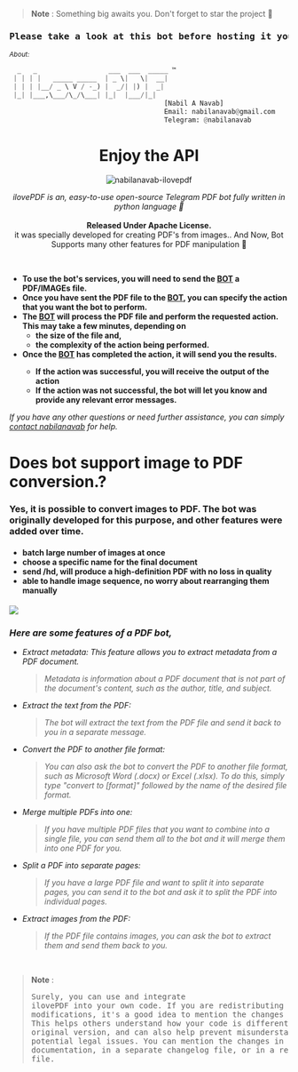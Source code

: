 <head>
  <meta charset="UTF-8">
  <meta name="description" content="Telegram Pdf Bot">
  <meta name="keywords" content="Telegram, pdf, bot, pdfbot, ilovepdf, nabilanavab">
  <meta name="author" content="Nabil A Navab">
</head>

> **Note** 
> : Something big awaits you. Don't forget to star the project 🌟

<h3><pre><center>Please take a look at this bot before hosting it yourself <a href="https://telegram.dog/ilovepdf_bot">: Test Bot</a></center></pre></h3>

<small><i>About:</i></small>

```py
  _   _                  ___  ___  _____ ™
 | | | |   _____ _____  | _ \|   \|  __| 
 | | | |__/ _ \ V / -_) |  _/| |) |  _|  
 |_| |___,\___/\_/\___| |_|  |___/|_|    
                                       [Nabil A Navab] 
                                       Email: nabilanavab@gmail.com
                                       Telegram: @nabilanavab
```

<div align="center">

# Enjoy the API

![nabilanavab-ilovepdf](https://user-images.githubusercontent.com/92616583/211420759-735a72ff-9a0f-4c03-8633-037d5e862ff6.jpg)

<i>ilovePDF is an, easy-to-use open-source Telegram PDF bot fully written in python language 🐍</i>
<br><br>
<b>Released Under Apache License.</b><br>
it was specially developed for creating PDF's from images.. And Now, Bot Supports many other features for PDF manipulation 🦾

</div></br>

<ul><b>
    <li>To use the bot's services, you will need to send the <a href="https://telegram.dog/ilovepdf_bot">BOT</a> a PDF/IMAGEs file.
    <li>Once you have sent the PDF file to the <a href="https://telegram.dog/ilovepdf_bot"> BOT</a>, you can specify the action that you want the bot to perform.
    <li>The <a href="https://telegram.dog/ilovepdf_bot"> BOT</a> will process the PDF file and perform the requested action. This may take a few minutes, depending on
    <ul>
        <li>the size of the file and,
        <li>the complexity of the action being performed.
    </ul>
    <li>Once the <a href="https://telegram.dog/ilovepdf_bot"> BOT</a> has completed the action, it will send you the results.
    <ul>
        <li>If the action was successful, you will receive the output of the action
        <li>If the action was not successful, the bot will let you know and provide any relevant error messages.
    </ul>
</b></ul>

<i>If you have any other questions or need further assistance, you can simply <a href="https://telegram.dog/nabilanavab">contact nabilanavab</a> for help.</i>

<h1>Does bot support image to PDF conversion.?</h1>
<h3>Yes, it is possible to convert images to PDF. The bot was originally developed for this purpose, and other features were added over time.</h3>
<h4>
    <ul>
        <li>batch large number of images at once</li>
        <li>choose a specific name for the final document</li>
        <li>send /hd, will produce a high-definition PDF with no loss in quality</li>
        <li>able to handle image sequence, no worry about rearranging them manually</li>
    </ul>
</h4>
<img src="https://telegra.ph/file/ec0047cc76e7080f818ff.png">
<br/>




<h3><i>Here are some features of a PDF bot,</i></h3>
<ul>
  <li><i>Extract metadata: This feature allows you to extract metadata from a PDF document.</i></li>

> <i>Metadata is information about a PDF document that is not part of the document's content, such as the author, title, and subject.</i>

<li><i>Extract the text from the PDF:

> The bot will extract the text from the PDF file and send it back to you in a separate message.</i></li>

<li><i>Convert the PDF to another file format:

> You can also ask the bot to convert the PDF to another file format, such as Microsoft Word (.docx) or Excel (.xlsx). To do this, simply type "convert to [format]" followed by the name of the desired file format.</i></li>

<li><i>Merge multiple PDFs into one:

> If you have multiple PDF files that you want to combine into a single file, you can send them all to the bot and it will merge them into one PDF for you.</i></li>

<li><i>Split a PDF into separate pages:

>If you have a large PDF file and want to split it into separate pages, you can send it to the bot and ask it to split the PDF into individual pages.</i></li>

<li><i>Extract images from the PDF:

>If the PDF file contains images, you can ask the bot to extract them and send them back to you.</i></li>


</ul>


<br/>

> **Note**
:<pre>Surely, you can use and integrate ilovePDF into your own code.
If you are redistributing your code with modifications, it's a good idea to mention the changes you have made.
This helps others understand how your code is different from the original version,
and can also help prevent misunderstandings or potential legal issues.
You can mention the changes in your code documentation, in a separate changelog file, or in a readme file.</pre>
